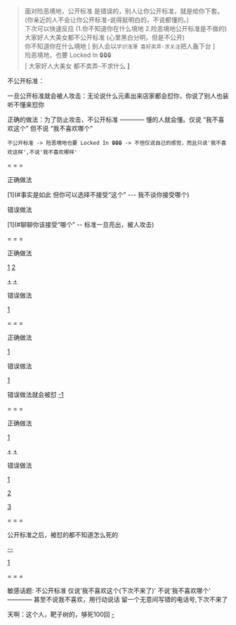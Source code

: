 
> 面对险恶境地，公开标准 是错误的，别人让你公开标准，就是给你下套。(你亲近的人不会让你公开标准-说得挺明白的，不说都懂的。) <br>
> 下次可以快速反应 (1.你不知道你在什么境地 2.险恶境地公开标准是不做的)<br>
> 大家好人大美女都不公开标准 (心里黑白分明，但是不公开)<br>
> 你不知道你在什么境地 [ 别人会以`学识浅薄 喜好卖弄-求关注`把人轰下台 ]<br>
> 险恶境地，也要 Locked In 🔒🔒🔒<br>
> [ 大家好人大美女 都不卖弄-不求什么 [\]](http://w/#不给人大做文章的机会)<br>

不公开标准：

一旦公开标准就会被人攻击：无论说什么元素出来店家都会怼你，你说了别人也装听不懂来怼你

正确的做法：为了防止攻击，不公开标准 ———— 懂的人就会懂。仅说 “我不喜欢这个” 但不说 “我不喜欢哪个”

```
不公开标准 -> 险恶境地也要 Locked In 🔒🔒🔒 -> 不但仅说自己的感觉，而且只说'我不喜欢这样',不说'我不喜欢哪样'
```

= = =

正确做法

[1](#事实是如此 但你可以选择不接受“这个” --- 我不谈你接受哪个)

错误做法

[1](#聊聊你该接受“哪个” -- 标准一旦亮出，被人攻击)

= = =

正确做法

[1](#不但仅说自己的感觉，而且只说'我不喜欢这样',不说'我不喜欢哪样') [2](#不但不装可怜，而且说有人理解就很好，我们实际上是有后援的)

[+](https://twitter.com/Kimborania/status/873395764357091328#NBA-will-lost-money-if-4-0-so-我不说破也不破口大骂-我只说自己的感觉-简单有力对自己-我不喜欢这样---但我不说我具体不喜欢哪样)
[+](https://twitter.com/NoperOner/status/873396468907782145#He-knows.-We-know.-That's-what-matters.)

错误做法

[1](#说一切，在不懂的人(非同盟)面前，说啥都会被攻击的)


= = =

正确做法

[1](#不跟人理论的：你会不会选啊--而不是-该怎么选)

错误做法

[1](#你该怎么选)

错误做法就会被怼 [-1](#任何一个元素说出来-店家都想着给你怼回去-他是攥钱图利的!)

= = =

正确做法

[1](#知道个人身份说这个话还挺合适的-同时说自己的感觉---而不是没感觉-更不是被认为是'不识抬举')

[+](https://twitter.com/anthonyVslater/status/873395905558392832#nice-try-俺不上套#不但仅说自己的感觉，而且只说'我不喜欢这样',不说'我不喜欢哪样') [+](https://twitter.com/World_Wide_Wob/status/873377261059231744#不上套的。而且化为力量)

错误做法

[1](#具体说你们该为我声援--任何一个元素说出来-店家都想着给你怼回去-他是攥钱图利的!)

[2](https://twitter.com/World_Wide_Wob/status/873569254305652737#上套了)

[3](https://twitter.com/World_Wide_Wob/status/873409887895781376)

= = =

公开标准之后，被怼的都不知道怎么死的

[-](https://github.com/7900ms/000nottheater_deserted_systemsoftware/tree/master/local-window#万用语:你会不会选啊--而不是-该怎么选)[-](https://github.com/7900ms/000nottheater_deserted_systemsoftware/tree/master/local-window#因为会受到攻击-#店家会来暴力推销东西。任何一个元素说出来-店家都想着给你怼回去-他是攥钱图利的!)

[1](https://github.com/7900ms/000nottheater_deserted_systemlibrary/blob/master/supplementary/tram-物质世界.md)


= = =

敏感话题: 不公开标准 仅说'我不喜欢这个(下次不来了)' 不说'我不喜欢哪个' ———— 甚至不说我不喜欢，用行动说话 留一个无意间写错的电话号,下次不来了

天啊：这个人，靶子树的，够死100回 [-](https://github.com/7900ms/000nottheater_deserted_systemsoftware/blob/master/local-window/advice.md)
